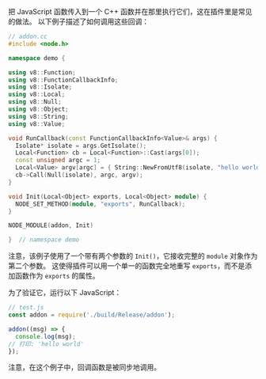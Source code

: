 
把 JavaScript 函数传入到一个 C++ 函数并在那里执行它们，这在插件里是常见的做法。
以下例子描述了如何调用这些回调：

```cpp
// addon.cc
#include <node.h>

namespace demo {

using v8::Function;
using v8::FunctionCallbackInfo;
using v8::Isolate;
using v8::Local;
using v8::Null;
using v8::Object;
using v8::String;
using v8::Value;

void RunCallback(const FunctionCallbackInfo<Value>& args) {
  Isolate* isolate = args.GetIsolate();
  Local<Function> cb = Local<Function>::Cast(args[0]);
  const unsigned argc = 1;
  Local<Value> argv[argc] = { String::NewFromUtf8(isolate, "hello world") };
  cb->Call(Null(isolate), argc, argv);
}

void Init(Local<Object> exports, Local<Object> module) {
  NODE_SET_METHOD(module, "exports", RunCallback);
}

NODE_MODULE(addon, Init)

}  // namespace demo
```

注意，该例子使用了一个带有两个参数的 `Init()`，它接收完整的 `module` 对象作为第二个参数。
这使得插件可以用一个单一的函数完全地重写 `exports`，而不是添加函数作为 `exports` 的属性。

为了验证它，运行以下 JavaScript：

```js
// test.js
const addon = require('./build/Release/addon');

addon((msg) => {
  console.log(msg);
// 打印: 'hello world'
});
```

注意，在这个例子中，回调函数是被同步地调用。

